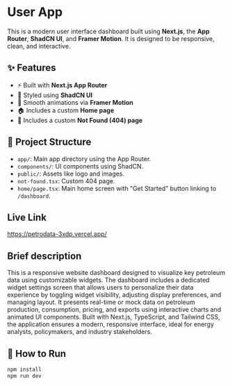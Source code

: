 # User App

This is a modern user interface dashboard built using **Next.js**, the **App Router**, **ShadCN UI**, and **Framer Motion**. It is designed to be responsive, clean, and interactive.

## ✨ Features

- ⚡ Built with **Next.js App Router**
- 🎨 Styled using **ShadCN UI**
- 🧩 Smooth animations via **Framer Motion**
- 🏠 Includes a custom **Home page**
- 🚫 Includes a custom **Not Found (404) page**

## 📁 Project Structure

- `app/`: Main app directory using the App Router.
- `components/`: UI components using ShadCN.
- `public/`: Assets like logo and images.
- `not-found.tsx`: Custom 404 page.
- `home/page.tsx`: Main home screen with "Get Started" button linking to `/dashboard`.

## Live Link
https://petrodata-3xdp.vercel.app/

## Brief description
This is a responsive website dashboard designed to visualize key petroleum data using customizable widgets. The dashboard includes a dedicated widget settings screen that allows users to personalize their data experience by toggling widget visibility, adjusting display preferences, and managing layout. It presents real-time or mock data on petroleum production, consumption, pricing, and exports using interactive charts and animated UI components. Built with Next.js, TypeScript, and Tailwind CSS, the application ensures a modern, responsive interface, ideal for energy analysts, policymakers, and industry stakeholders.


## 🚀 How to Run

```bash
npm install
npm run dev
